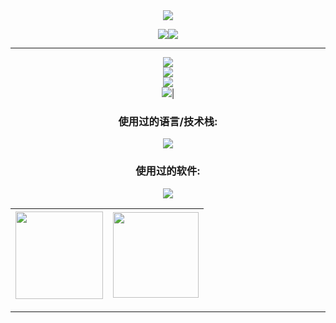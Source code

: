 <div align="center"> 
<!--滚动区域-->  
<img src="https://capsule-render.vercel.app/api?type=Waving&color=66aa66&fontColor=FFFFFF&height=200&animation=fadeIn&section=header&text=优势领域:&fontAlignY=30&desc=Rust,Node.js,Web,Server,ROS,AI&fontSize=40" />

<!--访客记录-->  
<img src="https://capsule-render.vercel.app/api?type=Waving&color=fff&height=100&animation=fadeIn&section=header&text=访客次数统计:&fontSize=60&fontColor=FFFFFF"/><img src="https://profile-counter.glitch.me/zerodegress/count.svg" />

<hr>

<!--能力展示-->    
<img src="https://capsule-render.vercel.app/api?type=Waving&color=66aa66&height=70&animation=fadeIn&section=header&text=我的联系方式：&fontSize=40&fontColor=FFFFFF"/><br><img src="https://capsule-render.vercel.app/api?type=Waving&color=66aa66&height=70&animation=fadeIn&section=header&text=QQ:934321107&fontSize=40&fontColor=FFFFFF"/><br><img src="https://capsule-render.vercel.app/api?type=Waving&color=66aa66&height=70&animation=fadeIn&section=header&text=Discord:ZeroDegress&fontSize=40&fontColor=FFFFFF"/><br><img src="https://capsule-render.vercel.app/api?type=Waving&color=66aa66&height=70&animation=fadeIn&section=header&text=Email:zerodegress@outlook.com&fontSize=30&fontColor=FFFFFF"/>|<h3>使用过的语言/技术栈:</h3><img src="https://skillicons.dev/icons?i=rust,scala,typescript,html,cs,css,solidjs,react,md,nodejs,lua,js,jquery,deno,c,cpp,kotlin,bash,wasm" /><br><h3>使用过的软件:</h3><img src="https://skillicons.dev/icons?i=vscode,git,discord,ros,idea,unity,pr,ps,postgres,sqlite,python,tauri,npm,vite,linux,github,bevy" />
  
<!--个人资料-->    

|<img height="140px" src="https://github-readme-stats-git-masterrstaa-rickstaa.vercel.app/api?username=zerodegress&hide_title=true&hide_border=true&show_icons=true&theme=onedark" />|<img height="137px" src="https://github-readme-stats-git-masterrstaa-rickstaa.vercel.app/api/top-langs/?username=zerodegress&hide_title=true&&hide_border=true&layout=compact&langs_count=10&show_icons=true&theme=onedark&hide=java,css,ini,html,scss,c,javascript" />  
|-|-

<hr>
 </div>  